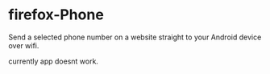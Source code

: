 # firefox-Phone
 Send a selected phone number on a website straight to your Android device over wifi.

currently app doesnt work.
